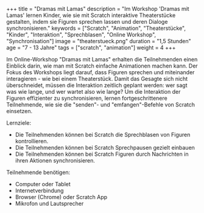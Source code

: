 +++
title = "Dramas mit Lamas"
description = "Im Workshop 'Dramas mit Lamas' lernen Kinder, wie sie mit Scratch interaktive Theaterstücke gestalten, indem sie Figuren sprechen lassen und deren Dialoge synchronisieren."
keywords = ["Scratch", "Animation", "Theaterstücke", "Kinder", "Interaktion", "Sprechblasen", "Online Workshop", "Synchronisation"]
image = "theaterstueck.png"
duration = "1,5 Stunden"
age = "7 - 13 Jahre"
tags = ["scratch", "animation"]
weight = 4
+++

Im Online-Workshop "Dramas mit Lamas" erhalten die Teilnehmenden einen Einblick darin, 
wie man mit Scratch einfache Animationen machen kann. 
Der Fokus des Workshops liegt darauf, dass Figuren sprechen und miteinander interagieren - wie bei einem Theaterstück.
Damit das Gesagte sich nicht überschneidet, müssen die Interaktion zeitlich geplant werden: 
wer sagt was wie lange, und wer wartet also wie lange?
Um die Interaktion der Figuren effizienter zu synchronisieren, lernen fortgeschrittenere Teilnehmende, 
wie sie die "senden"- und "emfangen"-Befehle von Scratch einsetzen.

Lernziele:
* Die Teilnehmenden können bei Scratch die Sprechblasen von Figuren kontrollieren.
* Die Teilnehmenden können bei Scratch Sprechpausen gezielt einbauen
* Die Teilnehmenden können bei Scratch Figuren durch Nachrichten in ihren Aktionen synchronisieren.

Teilnehmende benötigen:
* Computer oder Tablet
* Internetverbindung
* Browser (Chrome) oder Scratch App
* Mikrofon und Lautsprecher
